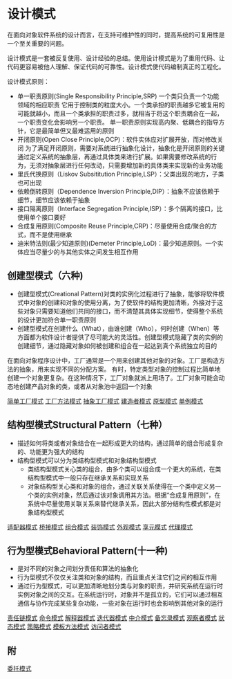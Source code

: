 # 设计模式

在面向对象软件系统的设计而言，在支持可维护性的同时，提高系统的可复用性是一个至关重要的问题。

设计模式是一套被反复使用、设计经验的总结。使用设计模式是为了重用代码、让代码更容易被他人理解、保证代码的可靠性。设计模式使代码编制真正的工程化。

设计模式原则：

* 单一职责原则(Single Responsibility Principle,SRP) 一个类只负责一个功能领域的相应职责
    它用于控制类的粒度大小。一个类承担的职责越多它被复用的可能就越小，而且一个类承担的职责过多，就相当于将这个职责耦合在一起，一个职责变化会影响另一个职责。
    单一职责原则实现高内聚、低耦合的指导方针，它是最简单但又最难运用的原则
* 开闭原则(Open Close Principle,OCP)：软件实体应对扩展开放，而对修改关闭
    为了满足开闭原则，需要对系统进行抽象化设计，抽象化是开闭原则的关键
    通过定义系统的抽象层，再通过具体类来进行扩展。如果需要修改系统的行为，无须对抽象层进行任何改动，只需要增加新的具体类来实现新的业务功能
* 里氏代换原则（Liskov Subsititution Principle,LSP）：父类出现的地方，子类也可出现
* 依赖倒转原则（Dependence Inversion Principle,DIP）：抽象不应该依赖于细节，细节应该依赖于抽象
* 接口隔离原则（Interface Segregation Principle,ISP）：多个隔离的接口，比使用单个接口要好
* 合成复用原则(Composite Reuse Principle,CRP)：尽量使用合成/聚合的方式，而不是使用继承
* 迪米特法则(最少知道原则)(Demeter Principle,LoD)：最少知道原则。一个实体应当尽量少的与其他实体之间发生相互作用

## 创建型模式（六种)

* 创建型模式(Creational Pattern)对类的实例化过程进行了抽象，能够将软件模式中对象的创建和对象的使用分离，为了使软件的结构更加清晰，外接对于这些对象只需要知道他们共同的接口，而不清楚其具体实现细节，使得整个系统的设计更加符合单一职责原则
* 创建型模式在创建什么（What），由谁创建（Who），何时创建（When）等方面都为软件设计者提供了尽可能大的灵活性。创建型模式隐藏了类的实例的创建细节，通过隐藏对象如何被创建和组合在一起达到真个系统独立的目的

在面向对象程序设计中，工厂通常是一个用来创建其他对象的对象。工厂是构造方法的抽象，用来实现不同的分配方案。
有时，特定类型对象的控制过程比简单地创建一个对象更复杂。在这种情况下，工厂对象就派上用场了。工厂对象可能会动态地创建产品对象的类，或者从对象池中返回一个对象

[简单工厂模式](simplefactory.md)
[工厂方法模式](factorymethod.md)
[抽象工厂模式](abstractfactory.md)
[建造者模式](build.md)
[原型模式](prototype.md)
[单例模式](singleton.md)

## 结构型模式Structural Pattern（七种）

* 描述如何将类或者对象结合在一起形成更大的结构，通过简单的组合形成复杂的、功能更为强大的结构
* 结构型模式可以分为类结构型模式和对象结构型模式
  * 类结构型模式关心类的组合，由多个类可以组合成一个更大的系统，在类结构型模式中一般只存在继承关系和实现关系
  * 对象结构型关心类和对象的组合，通过关联关系使得在一个类中定义另一个类的实例对象，然后通过该对象调用其方法。根据“合成复用原则”，在系统中尽量使用关联关系来替代继承关系，因此大部分结构性模式都是对象结构型模式

[适配器模式](adapter.md)
[桥接模式](bridge.md)
[组合模式](composite.md)
[装饰模式](decorator.md)
[外观模式](facade.md)
[享元模式](flyweight.md)
[代理模式](proxy.md)

## 行为型模式Behavioral Pattern(十一种)

* 是对不同的对象之间划分责任和算法的抽象化
* 行为型模式不仅仅关注类和对象的结构，而且重点关注它们之间的相互作用
* 通过行为型模式，可以更加清晰地划分类与对象的职责，并研究系统在运行时实例对象之间的交互。在系统运行时，对象并不是孤立的，它们可以通过相互通信与协作完成某些复杂功能，一些对象在运行时也会影响到其他对象的运行

[责任链模式](chainofresponsibility.md)
[命令模式](command.md)
[解释器模式](interpreter.md)
[迭代器模式](inerator.md)
[中介模式](mediator.md)
[备忘录模式](memento.md)
[观察者模式](observer.md)
[状态模式](state.md)
[策略模式](strategy.md)
[模板方法模式](templatemethod.md)
[访问者模式](visitor.md)

## 附

[委托模式](delegation.md)
